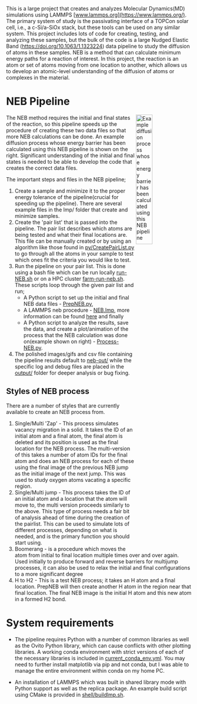 This is a large project that creates and analyzes Molecular Dynamics(MD) simulations using LAMMPS [www.lammps.org](https://www.lammps.org/). The primary system of study is the passivating interface of a TOPCon solar cell, i.e., a c-Si/a-SiOx stack, but these tools can be used on any similar system. This project includes lots of code for creating, testing, and analyzing these samples, but the bulk of the code is a large Nudged Elastic Band (https://doi.org/10.1063/1.1323224) data pipeline to study the diffusion of atoms in these samples. NEB is a method that can calculate minimum energy paths for a reaction of interest. In this project, the reaction is an atom or set of atoms moving from one location to another, which allows us to develop an atomic-level understanding of the diffusion of atoms or complexes in the material. 

# NEB Pipeline
<img src="https://github.com/user-attachments/assets/b19c814b-41b7-4d7a-ba66-2313e4d91797" align="right" width="30%" alt="Example diffusion process whose energy barrier has been calculated using this NEB pipeline">

The NEB method requires the initial and final states of the reaction, so this pipeline speeds up the procedure of creating these two data files so that more NEB calculations can be done. An example diffusion process whose energy barrier has been calculated using this NEB pipeline is shown on the right. Significant understanding of the initial and final states is needed to be able to develop the code that creates the correct data files.

The important steps and files in the NEB pipeline;

1) Create a sample and minimize it to the proper energy tolerance of the pipeline(crucial for speeding up the pipeline). There are several example files in the lmp/ folder that create and minimize samples.
2) Create the 'pair list' that is passed into the pipeline. The pair list describes which atoms are being tested and what their final locations are. This file can be manually created or by using an algorithm like those found in [py/CreatePairList.py](https://github.com/zimanyi-group/TOPCON-MD/blob/2130c84a616471efe19783c0e83591f3746cddbb/py/CreatePairList.py#L289) to go through all the atoms in your sample to test which ones fit the criteria you would like to test.
3) Run the pipeline on your pair list. This is done using a bash file which can be run locally [run-NEB.sh](run-NEB.sh) or on a HPC cluster [farm-run-neb.sh](farm-run-neb.sh). These scripts loop through the given pair list and run;
    - A Python script to set up the initial and final NEB data files - [PrepNEB.py](py/PrepNEB.py),
     - A LAMMPS neb procedure - [NEB.lmp](lmp/NEB.lmp), more information can be found [here](https://docs.lammps.org/neb.html) and finally
     - A Python script to analyze the results, save the data, and create a plot/animation of the process that the NEB calculation was done on(example shown on right) - [Process-NEB.py](py/Process-NEB.py).
4) The polished images/gifs and csv file containing the pipeline results default to [neb-out/](/neb-out/) while the specific log and debug files are placed in the [output/](output/) folder for deeper analysis or bug fixing.

## Styles of NEB process
There are a number of styles that are currently available to create an NEB process from.
1) Single/Multi 'Zap' - This process simulates vacancy migration in a solid. It takes the ID of an initial atom and a final atom, the final atom is deleted and its position is used as the final location for the NEB process. The multi-version of this takes a number of atom IDs for the final atom and does an NEB process for each of these using the final image of the previous NEB jump as the initial image of the next jump. This was used to study oxygen atoms vacating a specific region.
2) Single/Multi jump - This process takes the ID of an initial atom and a location that the atom will move to, the multi version proceeds similarly to the above. This type of process needs a fair bit of analysis ahead of time during the creation of the pairlist. This can be used to simulate lots of different processes, depending on what is needed, and is the primary function you should start using.
3) Boomerang - is a procedure which moves the atom from initial to final location multiple times over and over again. Used initially to produce forward and reverse barriers for multijump processes, it can also be used to relax the initial and final configurations to a more significant degree
4) H to H2 - This is a test NEB process; it takes an H atom and a final location. PrepNEB will then create another H atom in the region near that final location. The final NEB image is the initial H atom and this new atom in a formed H2 bond.

# System requirements
- The pipeline requires Python with a number of common libraries as well as the Ovito Python library, which can cause conflicts with other plotting libraries. A working conda environment with strict versions of each of the necessary libraries is included in [current_conda_env.yml](current_conda_env.yml). You may need to further install matplotlib via pip and not conda, but I was able to manage the entire environment within conda on my home PC.

- An installation of LAMMPS which was built in shared library mode with Python support as well as the replica package. An example build script using CMake is provided in [shell/buildlmp.sh](shell//buildlmp.sh).


